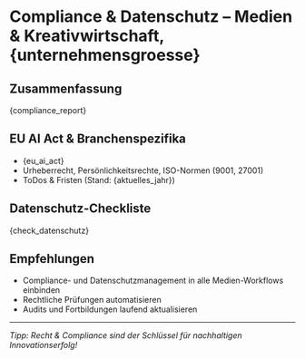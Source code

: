 # Compliance & Datenschutz – Medien & Kreativwirtschaft, {unternehmensgroesse}

## Zusammenfassung

{compliance_report}

## EU AI Act & Branchenspezifika

- {eu_ai_act}
- Urheberrecht, Persönlichkeitsrechte, ISO-Normen (9001, 27001)
- ToDos & Fristen (Stand: {aktuelles_jahr})

## Datenschutz-Checkliste

{check_datenschutz}

## Empfehlungen

- Compliance- und Datenschutzmanagement in alle Medien-Workflows einbinden  
- Rechtliche Prüfungen automatisieren  
- Audits und Fortbildungen laufend aktualisieren

---

_Tipp: Recht & Compliance sind der Schlüssel für nachhaltigen Innovationserfolg!_
